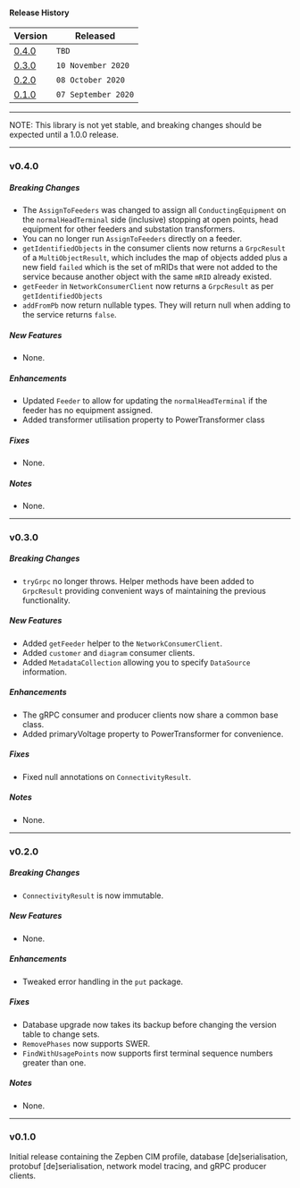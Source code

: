#### Release History

| Version | Released |
| --- | --- |
|[0.4.0](#v040)| `TBD` |
|[0.3.0](#v030)| `10 November 2020` |
| [0.2.0](#v020) | `08 October 2020` |
| [0.1.0](#v010) | `07 September 2020` |

---

NOTE: This library is not yet stable, and breaking changes should be expected until
a 1.0.0 release.

---

### v0.4.0

##### Breaking Changes
* The `AssignToFeeders` was changed to assign all `ConductingEquipment` on the `normalHeadTerminal` side
  (inclusive) stopping at open points, head equipment for other feeders and substation transformers.
* You can no longer run `AssignToFeeders` directly on a feeder.
* `getIdentifiedObjects` in the consumer clients now returns a `GrpcResult` of a `MultiObjectResult`, which includes the map of objects added plus a new field
`failed` which is the set of mRIDs that were not added to the service because another object with the same `mRID` already existed.
* `getFeeder` in `NetworkConsumerClient` now returns a `GrpcResult` as per `getIdentifiedObjects`
* `addFromPb` now return nullable types. They will return null when adding to the service returns `false`.

##### New Features
* None.

##### Enhancements
* Updated `Feeder` to allow for updating the `normalHeadTerminal` if the feeder has no equipment assigned. 
* Added transformer utilisation property to PowerTransformer class

##### Fixes
* None.

##### Notes
* None.

---

### v0.3.0

##### Breaking Changes
* `tryGrpc` no longer throws. Helper methods have been added to `GrpcResult` providing convenient
  ways of maintaining the previous functionality.

##### New Features
* Added `getFeeder` helper to the `NetworkConsumerClient`.
* Added `customer` and `diagram` consumer clients.
* Added `MetadataCollection` allowing you to specify `DataSource` information.

##### Enhancements
* The gRPC consumer and producer clients now share a common base class.
* Added primaryVoltage property to PowerTransformer for convenience.

##### Fixes
* Fixed null annotations on `ConnectivityResult`.

##### Notes
* None.

---

### v0.2.0

##### Breaking Changes
* `ConnectivityResult` is now immutable.

##### New Features
* None.

##### Enhancements
* Tweaked error handling in the `put` package.

##### Fixes
* Database upgrade now takes its backup before changing the version table to change sets.
* `RemovePhases` now supports SWER.
* `FindWithUsagePoints` now supports first terminal sequence numbers greater than one.

##### Notes
* None.

---

### v0.1.0

Initial release containing the Zepben CIM profile, database [de]serialisation,
protobuf [de]serialisation, network model tracing, and gRPC producer clients.

